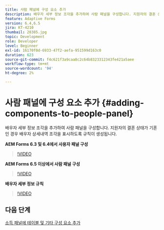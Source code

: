 ```yaml
---
title: 사람 패널에 구성 요소 추가
description: 배우자 세부 정보 조각을 추가하여 사람 패널을 구성합니다. 지원자의 결혼 상태가 기혼인 경우 배우자 상세내역 조각을 표시하도록 규칙이 생성됩니다.
feature: Adaptive Forms
version: 6.4,6.5
jira: KT-4210
thumbail: 28385.jpg
topic: Development
role: Developer
level: Beginner
exl-id: 16170f0d-6933-47f2-aefa-951599d163c0
duration: 623
source-git-commit: f4c621f3a9caa8c2c64b8323312343fe421a5aee
workflow-type: tm+mt
source-wordcount: '94'
ht-degree: 2%

---
```


# 사람 패널에 구성 요소 추가 {#adding-components-to-people-panel}

배우자 세부 정보 조각을 추가하여 사람 패널을 구성합니다. 지원자의 결혼 상태가 기혼인 경우 배우자 상세내역 조각을 표시하도록 규칙이 생성됩니다.

**AEM Forms 6.3 및 6.4에서 사용자 패널 구성**

>[!VIDEO](https://video.tv.adobe.com/v/22193?quality=12&learn=on)

**AEM Forms 6.5 이상에서 사람 패널 구성**

>[!VIDEO](https://video.tv.adobe.com/v/28385?quality=12&learn=on)

**배우자 세부 정보 규칙**

>[!VIDEO](https://video.tv.adobe.com/v/22195?quality=12&learn=on)

## 다음 단계

[소득 패널에 테이블 및 기타 구성 요소 추가](./adding-table-to-income-panel.md)
